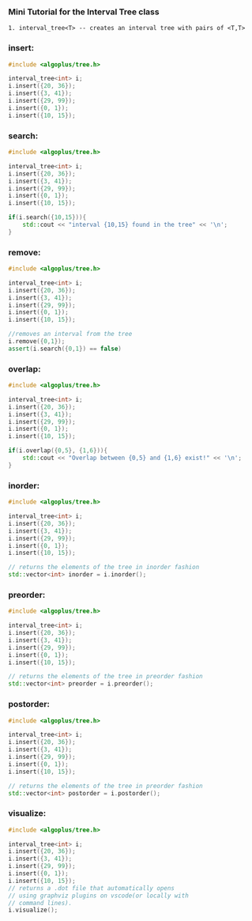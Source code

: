 ### Mini Tutorial for the Interval Tree class

    1. interval_tree<T> -- creates an interval tree with pairs of <T,T>

### **insert**:
```cpp
#include <algoplus/tree.h>

interval_tree<int> i;
i.insert({20, 36});
i.insert({3, 41});
i.insert({29, 99});
i.insert({0, 1});
i.insert({10, 15});
```

### **search**:
```cpp
#include <algoplus/tree.h>

interval_tree<int> i;
i.insert({20, 36});
i.insert({3, 41});
i.insert({29, 99});
i.insert({0, 1});
i.insert({10, 15});

if(i.search({10,15})){
    std::cout << "interval {10,15} found in the tree" << '\n';
}
```


### **remove**:
```cpp
#include <algoplus/tree.h>

interval_tree<int> i;
i.insert({20, 36});
i.insert({3, 41});
i.insert({29, 99});
i.insert({0, 1});
i.insert({10, 15});

//removes an interval from the tree
i.remove({0,1});
assert(i.search({0,1}) == false)
```

### **overlap**:
```cpp
#include <algoplus/tree.h>

interval_tree<int> i;
i.insert({20, 36});
i.insert({3, 41});
i.insert({29, 99});
i.insert({0, 1});
i.insert({10, 15});

if(i.overlap({0,5}, {1,6})){
    std::cout << "Overlap between {0,5} and {1,6} exist!" << '\n';
}
```
### **inorder**:
```cpp
#include <algoplus/tree.h>

interval_tree<int> i;
i.insert({20, 36});
i.insert({3, 41});
i.insert({29, 99});
i.insert({0, 1});
i.insert({10, 15});

// returns the elements of the tree in inorder fashion
std::vector<int> inorder = i.inorder();
```

### **preorder**:
```cpp
#include <algoplus/tree.h>

interval_tree<int> i;
i.insert({20, 36});
i.insert({3, 41});
i.insert({29, 99});
i.insert({0, 1});
i.insert({10, 15});

// returns the elements of the tree in preorder fashion
std::vector<int> preorder = i.preorder();
```

### **postorder**:
```cpp
#include <algoplus/tree.h>

interval_tree<int> i;
i.insert({20, 36});
i.insert({3, 41});
i.insert({29, 99});
i.insert({0, 1});
i.insert({10, 15});

// returns the elements of the tree in preorder fashion
std::vector<int> postorder = i.postorder();
```

### **visualize**:
```cpp
#include <algoplus/tree.h>

interval_tree<int> i;
i.insert({20, 36});
i.insert({3, 41});
i.insert({29, 99});
i.insert({0, 1});
i.insert({10, 15});
// returns a .dot file that automatically opens
// using graphviz plugins on vscode(or locally with 
// command lines).
i.visualize();
```






